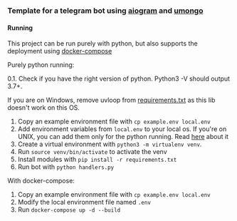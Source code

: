 ### Template for a telegram bot using [aiogram](https://github.com/aiogram/aiogram) and [umongo](https://github.com/Scille/umongo)

#### Running

This project can be run purely with python,
but also supports the deployment using [docker-compose](docker_compose)
 
Purely python running:

0.1. Check if you have the right version of python. Python3 -V should output 3.7+.

   If you are on Windows, remove uvloop from [requirements.txt](requirements.txt)
   as this lib doesn't work on this OS.

1. Copy an example environment file with `cp example.env local.env`
2. Add environment variables from `local.env` to your local os. 
   If you're on UNIX, you can add them only for the python running.
   Read [here](https://opensourcehacker.com/2012/12/13/configuring-your-python-application-using-environment-variables/)
   about it
3. Create a virtual environment with `python3 -m virtualenv venv`. 
4. Run `source venv/bin/activate` to activate the venv
5. Install modules with `pip install -r requirements.txt`
6. Run bot with `python handlers.py` 

With docker-compose:
1. Copy an example environment file with `cp example.env local.env`
2. Modify the local environment file named `.env`   
1. Run `docker-compose up -d --build`


[docker_compose]: <https://docs.docker.com/compose/>

